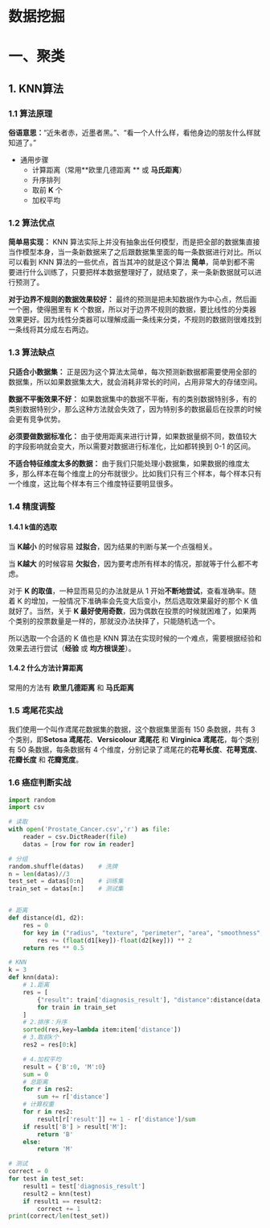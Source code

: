 # 数据挖掘

# 一、聚类

## 1. KNN算法

### 1.1 算法原理

**俗语意思：**“近朱者赤，近墨者黑。”、“看一个人什么样，看他身边的朋友什么样就知道了。”

- 通用步骤
  - 计算距离（常用**欧里几德距离 ** 或 **马氏距离**）
  - 升序排列
  - 取前 **K** 个
  - 加权平均

### 1.2 算法优点

**简单易实现：** KNN 算法实际上并没有抽象出任何模型，而是把全部的数据集直接当作模型本身，当一条新数据来了之后跟数据集里面的每一条数据进行对比。所以可以看到 KNN 算法的一些优点，首当其冲的就是这个算法 **简单**，简单到都不需要进行什么训练了，只要把样本数据整理好了，就结束了，来一条新数据就可以进行预测了。

**对于边界不规则的数据效果较好：** 最终的预测是把未知数据作为中心点，然后画一个圈，使得圈里有 K 个数据，所以对于边界不规则的数据，要比线性的分类器效果更好。因为线性分类器可以理解成画一条线来分类，不规则的数据则很难找到一条线将其分成左右两边。

### 1.3 算法缺点

**只适合小数据集：** 正是因为这个算法太简单，每次预测新数据都需要使用全部的数据集，所以如果数据集太大，就会消耗非常长的时间，占用非常大的存储空间。

**数据不平衡效果不好：** 如果数据集中的数据不平衡，有的类别数据特别多，有的类别数据特别少，那么这种方法就会失效了，因为特别多的数据最后在投票的时候会更有竞争优势。

**必须要做数据标准化：** 由于使用距离来进行计算，如果数据量纲不同，数值较大的字段影响就会变大，所以需要对数据进行标准化，比如都转换到 0-1 的区间。

**不适合特征维度太多的数据：** 由于我们只能处理小数据集，如果数据的维度太多，那么样本在每个维度上的分布就很少。比如我们只有三个样本，每个样本只有一个维度，这比每个样本有三个维度特征要明显很多。

### 1.4 精度调整

#### 1.4.1 k值的选取

当 **K越小** 的时候容易 **过拟合**，因为结果的判断与某一个点强相关。

当 **K越大** 的时候容易 **欠拟合**，因为要考虑所有样本的情况，那就等于什么都不考虑。

对于 **K 的取值**，一种显而易见的办法就是从 1 开始**不断地尝试**，查看准确率。随着 K 的增加，一般情况下准确率会先变大后变小，然后选取效果最好的那个 K 值就好了。当然，关于 **K 最好使用奇数**，因为偶数在投票的时候就困难了，如果两个类别的投票数量是一样的，那就没办法抉择了，只能随机选一个。

所以选取一个合适的 K 值也是 KNN 算法在实现时候的一个难点，需要根据经验和效果去进行尝试（**经验** 或 **均方根误差**）。

#### 1.4.2 什么方法计算距离

常用的方法有 **欧里几德距离** 和 **马氏距离**



### 1.5 鸢尾花实战

我们使用一个叫作鸢尾花数据集的数据，这个数据集里面有 150 条数据，共有 3 个类别，即**Setosa 鸢尾花**、**Versicolour 鸢尾花** 和 **Virginica 鸢尾花**，每个类别有 50 条数据，每条数据有 4 个维度，分别记录了鸢尾花的**花萼长度**、**花萼宽度**、**花瓣长度** 和 **花瓣宽度**。



### 1.6 癌症判断实战

```python
import random
import csv

# 读取
with open('Prostate_Cancer.csv','r') as file:
    reader = csv.DictReader(file)
    datas = [row for row in reader]

# 分组
random.shuffle(datas)    # 洗牌
n = len(datas)//3
test_set = datas[0:n]    # 训练集
train_set = datas[n:]    # 测试集


# 距离
def distance(d1, d2):
    res = 0
    for key in ("radius", "texture", "perimeter", "area", "smoothness", "compactness", "symmetry", "fractal_dimension"):
        res += (float(d1[key])-float(d2[key])) ** 2
    return res ** 0.5

# KNN
k = 3
def knn(data):
    # 1.距离
    res = [
        {"result": train['diagnosis_result'], "distance":distance(data, train)}
        for train in train_set
    ]
    # 2.排序：升序
    sorted(res,key=lambda item:item['distance'])
    # 3.取前k个
    res2 = res[0:k]

    # 4.加权平均
    result = {'B':0, 'M':0}
    sum = 0
    # 总距离
    for r in res2:
        sum += r['distance']
    # 计算权重
    for r in res2:
        result[r['result']] += 1 - r['distance']/sum
    if result['B'] > result['M']:
        return 'B'
    else:
        return 'M'

# 测试
correct = 0
for test in test_set:
    result1 = test['diagnosis_result']
    result2 = knn(test)
    if result1 == result2:
        correct += 1
print(correct/len(test_set))
```

